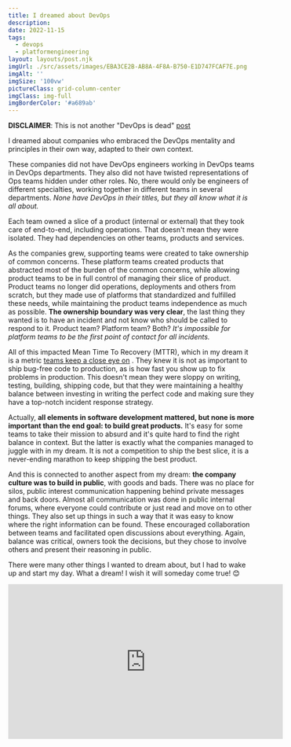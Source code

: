 ```yaml
---
title: I dreamed about DevOps
description: 
date: 2022-11-15
tags:
  - devops
  - platformengineering
layout: layouts/post.njk
imgUrl: ./src/assets/images/EBA3CE2B-AB8A-4F8A-B750-E1D747FCAF7E.png
imgAlt: ''
imgSize: '100vw'
pictureClass: grid-column-center
imgClass: img-full
imgBorderColor: '#a689ab'
---
```


**DISCLAIMER**: This is not another "DevOps is dead" [post](https://thenewstack.io/devops-is-dead-embrace-platform-engineering/)

I dreamed about companies who embraced the DevOps mentality and principles in their own way, adapted to their own context. 

These companies did not have DevOps engineers working in DevOps teams in DevOps departments. They also did not have twisted representations of Ops teams hidden under other roles. No, there would only be engineers of different specialties, working together in different teams in several departments. *None have DevOps in their titles, but they all know what it is all about.*

Each team owned a slice of a product (internal or external) that they took care of end-to-end, including operations. That doesn't mean they were isolated. They had dependencies on other teams, products and services. 

As the companies grew, supporting teams were created to take ownership of common concerns. These platform teams created products that abstracted most of the burden of the common concerns, while allowing product teams to be in full control of managing their slice of product. Product teams no longer did operations, deployments and others from scratch, but they made use of platforms that standardized and fulfilled these needs, while maintaining the product teams independence as much as possible. **The ownership boundary was very clear**, the last thing they wanted is to have an incident and not know who should be called to respond to it. Product team? Platform team? Both? *It's impossible for platform teams to be the first point of contact for all incidents.*

All of this impacted Mean Time To Recovery (MTTR), which in my dream it is a metric [teams keep a close eye on](https://blog.last9.io/why-mttr-should-be-a-business-metric/) . They knew it is not as important to ship bug-free code to production, as is how fast you show up to fix problems in production. This doesn't mean they were sloppy on writing, testing, building, shipping code, but that they were maintaining a healthy balance between investing in writing the perfect code and making sure they have a top-notch incident response strategy. 

Actually, **all elements in software development mattered, but none is more important than the end goal: to build great products.** It's easy for some teams to take their mission to absurd and it's quite hard to find the right balance in context. But the latter is exactly what the companies managed to juggle with in my dream. It is not a competition to ship the best slice, it is a never-ending marathon to keep shipping the best product. 

And this is connected to another aspect from my dream: **the company culture was to build in public**, with goods and bads. There was no place for silos, public interest communication happening behind private messages and back doors. Almost all communication was done in public internal forums, where everyone could contribute or just read and move on to other things. They also set up things in such a way that it was easy to know where the right information can be found. These encouraged collaboration between teams and facilitated open discussions about everything. Again, balance was critical, owners took the decisions, but they chose to involve others and present their reasoning in public. 

There were many other things I wanted to dream about, but I had to wake up and start my day. What a dream! I wish it will someday come true! 😊

<iframe width="560" height="315" src="https://www.youtube.com/embed/tb1BD77G7Mo" title="YouTube video player" frameborder="0" allow="accelerometer; autoplay; clipboard-write; encrypted-media; gyroscope; picture-in-picture" allowfullscreen></iframe>